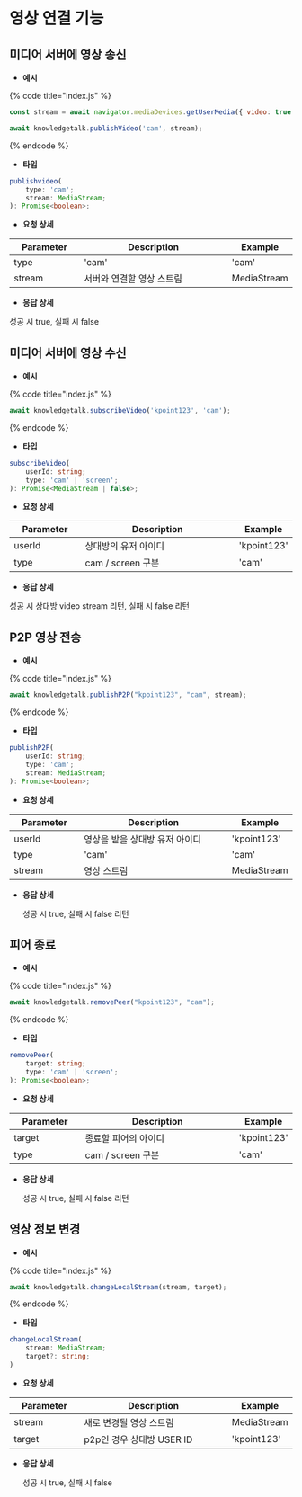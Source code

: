 # 영상 연결 기능

## 미디어 서버에 영상 송신

* **예시**

{% code title="index.js" %}
```javascript
const stream = await navigator.mediaDevices.getUserMedia({ video: true });

await knowledgetalk.publishVideo('cam', stream);
```
{% endcode %}

* **타입**

```typescript
publishvideo(
    type: 'cam';
    stream: MediaStream;
): Promise<boolean>;
```

* **요청 상세**

<table><thead><tr><th width="141">Parameter</th><th width="429">Description</th><th>Example</th></tr></thead><tbody><tr><td>type</td><td>'cam'</td><td>'cam'</td></tr><tr><td>stream</td><td>서버와 연결할 영상 스트림</td><td>MediaStream</td></tr></tbody></table>

* **응답 상세**

성공 시 true, 실패 시 false





## 미디어 서버에 영상 수신

* **예시**

{% code title="index.js" %}
```javascript
await knowledgetalk.subscribeVideo('kpoint123', 'cam');
```
{% endcode %}

* **타입**

```typescript
subscribeVideo(
    userId: string;
    type: 'cam' | 'screen';
): Promise<MediaStream | false>;
```

* **요청 상세**

<table><thead><tr><th width="141">Parameter</th><th width="429">Description</th><th>Example</th></tr></thead><tbody><tr><td>userId</td><td>상대방의 유저 아이디</td><td>'kpoint123'</td></tr><tr><td>type</td><td>cam / screen 구분</td><td>'cam'</td></tr></tbody></table>

* **응답 상세**

성공 시 상대방 video stream 리턴, 실패 시 false 리턴





## P2P 영상 전송

* **예시**

{% code title="index.js" %}
```javascript
await knowledgetalk.publishP2P("kpoint123", "cam", stream);
```
{% endcode %}

* **타입**

```typescript
publishP2P(
    userId: string;
    type: 'cam';
    stream: MediaStream;
): Promise<boolean>;
```

* **요청 상세**

<table><thead><tr><th width="141">Parameter</th><th width="429">Description</th><th>Example</th></tr></thead><tbody><tr><td>userId</td><td>영상을 받을 상대방 유저 아이디</td><td>'kpoint123'</td></tr><tr><td>type</td><td>'cam'</td><td>'cam'</td></tr><tr><td>stream</td><td>영상 스트림</td><td>MediaStream</td></tr></tbody></table>

*   **응답 상세**

    성공 시 true, 실패 시 false 리턴





## 피어 종료

* **예시**

{% code title="index.js" %}
```javascript
await knowledgetalk.removePeer("kpoint123", "cam");
```
{% endcode %}

* **타입**

```typescript
removePeer(
    target: string;
    type: 'cam' | 'screen';
): Promise<boolean>;
```

* **요청 상세**

<table><thead><tr><th width="141">Parameter</th><th width="429">Description</th><th>Example</th></tr></thead><tbody><tr><td>target</td><td>종료할 피어의 아이디</td><td>'kpoint123'</td></tr><tr><td>type</td><td>cam / screen 구분</td><td>'cam'</td></tr></tbody></table>

*   **응답 상세**

    성공 시 true, 실패 시 false 리턴





## 영상 정보 변경

* **예시**

{% code title="index.js" %}
```javascript
await knowledgetalk.changeLocalStream(stream, target);
```
{% endcode %}

* **타입**

```typescript
changeLocalStream(
    stream: MediaStream;
    target?: string;
)
```

* **요청 상세**

<table><thead><tr><th width="141">Parameter</th><th width="429">Description</th><th>Example</th></tr></thead><tbody><tr><td>stream</td><td>새로 변경될 영상 스트림</td><td>MediaStream</td></tr><tr><td>target</td><td>p2p인 경우 상대방 USER ID</td><td>'kpoint123'</td></tr></tbody></table>

*   **응답 상세**

    성공 시 true, 실패 시 false



